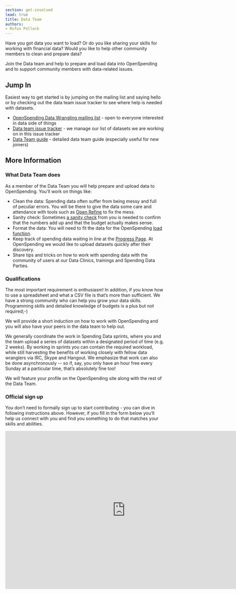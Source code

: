 ```yaml
---
section: get-involved
lead: true
title: Data Team
authors:
- Rufus Pollock
---
```


Have you got data you want to load? Or do you like sharing your skills
for working with financial data? Would you like to help other
community members to clean and prepare data?

Join the Data team and help to prepare and load data into OpenSpending
and to support community members with data-related issues.

## Jump In

Easiest way to get started is by jumping on the mailing list and
saying hello or by checking out the data team issue tracker to see
where help is needed with datasets.

* [OpenSpending Data Wrangling mailing list][list] - open to everyone interested in data side of things
* [Data team issue tracker][datatoload] - we manage our list of datasets we are working on in this issue tracker
* [Data Team guide][guide] - detailed data team guide (especially useful for new joiners)

[list]: http://lists.okfn.org/mailman/listinfo/os-datawrangling
[datatoload]: https://github.com/openspending/datatoload
[guide]: https://docs.google.com/a/okfn.org/document/d/1q_L4JC8KwpOg51BgWXhJvQD39o8GZ1c4O6rAhdVm9ro/edit

## More Information

### What Data Team does

As a member of the Data Team you will help prepare and upload data to
OpenSpending. You’ll work on things like:

* Clean the data: Spending data often suffer from being messy and full of peculiar errors. You will be there to give the data some care and attendance with tools such as <a href="http://schoolofdata.org/handbook/recipes/cleaning-data-with-refine/">Open Refine</a> to fix the mess.
* Sanity check: Sometimes <a href="http://blog.okfn.org/2013/04/22/reinhart-rogoff-revisited-why-we-need-open-data-in-economics/">a sanity check</a> from you is needed to confirm that the numbers add up and that the budget actually makes sense.
* Format the data: You will need to fit the data for the OpenSpending <a href="http://openspending.org/help/data-loading.html">load function</a>.
* Keep track of spending data waiting in line at the <a href="http://progress.openspending.org/">Progress Page</a>. At OpenSpending we would like to upload datasets quickly after their discovery.
* Share tips and tricks on how to work with spending data with the community of users at our Data Clinics, trainings and Spending Data Parties.

### Qualifications

The most important requirement is enthusiasm! In addition, if you know
how to use a spreadsheet and what a CSV file is that’s more than
sufficient. We have a strong community who can help you grow your data
skills. Programming skills and detailed knowledge of budgets is a plus
but not required;-)

We will provide a short induction on how to work with OpenSpending and
you will also have your peers in the data team to help out.

We generally coordinate the work in Spending Data sprints, where you
and the team upload a series of datasets within a designated period of
time (e.g. 2 weeks). By working in sprints you can contain the
required workload, while still harvesting the benefits of working
closely with fellow data wranglers via IRC, Skype and Hangout. We
emphasize that work can also be done asynchronously -- so if, say, you
only have an hour free every Sunday at a particular time, that’s
absolutely fine too!

We will feature your profile on the OpenSpending site along with the
rest of the Data Team.

### Official sign up

You don’t need to formally sign up to start contributing - you can
dive in following instructions above. However, if you fill in the form
below you’ll help us connect with you and find you something to do
that matches your skills and abilities.

<iframe src="https://docs.google.com/forms/d/1tII-yDkLwgW9UIEBf6r0b_kvJgj4x6yGOJGLBBzJHbs/viewform?embedded=true" width="760" height="500" frameborder="0" marginheight="0" marginwidth="0">Loading...</iframe>
